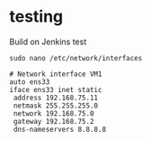 # testing
Build on Jenkins test

```
sudo nano /etc/network/interfaces

# Network interface VM1
auto ens33
iface ens33 inet static
 address 192.168.75.11
 netmask 255.255.255.0
 network 192.168.75.0
 gateway 192.168.75.2
 dns-nameservers 8.8.8.8

```
